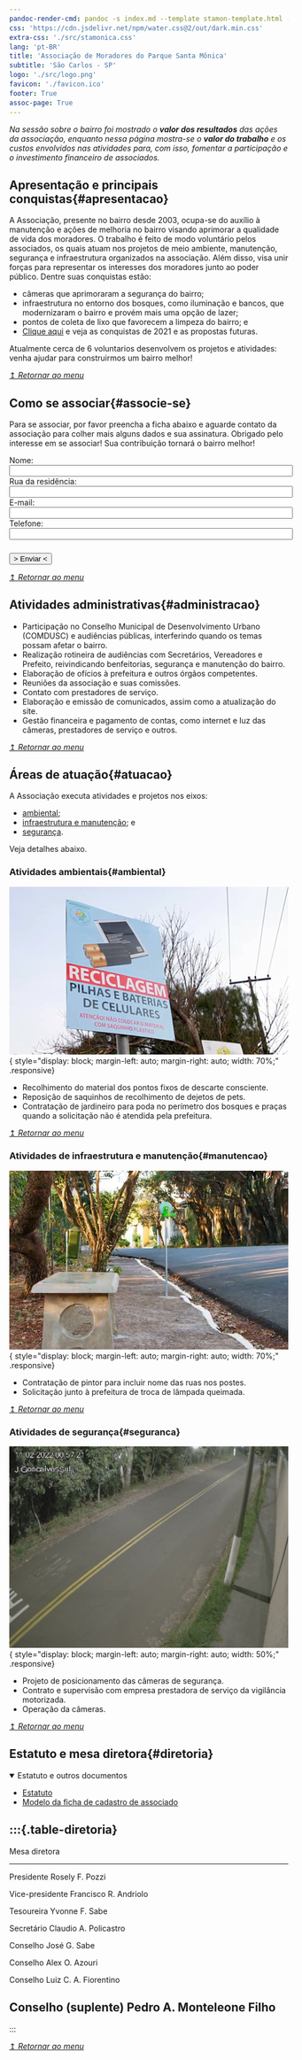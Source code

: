 ```yaml
---
pandoc-render-cmd: pandoc -s index.md --template stamon-template.html -o index.html
css: 'https://cdn.jsdelivr.net/npm/water.css@2/out/dark.min.css'
extra-css: './src/stamonica.css'
lang: 'pt-BR'
title: 'Associação de Moradores do Parque Santa Mônica'
subtitle: 'São Carlos - SP'
logo: './src/logo.png'
favicon: './favicon.ico'
footer: True
assoc-page: True
---
```


_Na sessão sobre o bairro foi mostrado o **valor dos resultados** das ações da associação, enquanto nessa página mostra-se o **valor do trabalho** e os custos envolvidos nas atividades para, com isso, fomentar a participação e o investimento financeiro de associados._


## Apresentação e principais conquistas{#apresentacao}
A Associação, presente no bairro desde 2003, ocupa-se do auxílio à manutenção e ações de melhoria no bairro visando aprimorar a qualidade de vida dos moradores.
O trabalho é feito de modo voluntário pelos associados, os quais atuam nos projetos de meio ambiente, manutenção, segurança e infraestrutura organizados na associação.
Além disso, visa unir forças para representar os interesses dos moradores junto ao poder público. Dentre suas conquistas estão:

* câmeras que aprimoraram a segurança do bairro;
* infraestrutura no entorno dos bosques, como iluminação e bancos, que modernizaram o bairro e provém mais uma opção de lazer;
* pontos de coleta de lixo que favorecem a limpeza do bairro; e
* [Clique aqui](./media/comunicados2022/comunicado-acoes2021.pdf) e veja as conquistas de 2021 e as propostas futuras.

Atualmente cerca de 6 voluntarios desenvolvem os projetos e atividades: venha ajudar para construirmos um bairro melhor!

[↥ _Retornar ao menu_](#logo)


## Como se associar{#associe-se}

Para se associar, por favor preencha a ficha abaixo e aguarde contato da associação para colher mais alguns dados e sua assinatura. Obrigado pelo interesse em se associar! Sua contribuição tornará o bairro melhor!

<form id="associar" action="https://formspree.io/f/xdobzzzn" method="POST" target="_blank" ><input type="hidden" name="_language" value="pt-BR">
<div class="form-left">
  <label>Nome:<input type="text" name="name" style="width: 100%;" required="required"></label>
  <label>Rua da residência:<input type="text" name="street" style="width: 100%;" required="required"></label>
</div>
<div class="form-right">
  <label>E-mail:<input type="text" name="mail" style="width: 100%;" required="required"></label>
  <label>Telefone:<input type="text" name="phone" style="width: 100%;" required="required"></label>
</div><br>
  <button type="submit" style="margin-right: auto; margin-top: 0.5em; display: block;">> Enviar <</button>
</form>

[↥ _Retornar ao menu_](#logo)


## Atividades administrativas{#administracao}

* Participação no Conselho Municipal de Desenvolvimento Urbano (COMDUSC) e audiências públicas, interferindo quando os temas possam afetar o bairro.
* Realização rotineira de audiências com Secretários, Vereadores e Prefeito, reivindicando benfeitorias, segurança e manutenção do bairro.
* Elaboração de ofícios à prefeitura e outros órgãos competentes.
* Reuniões da associação e suas comissões.
* Contato com prestadores de serviço.
* Elaboração e emissão de comunicados, assim como a atualização do site.
* Gestão financeira e pagamento de contas, como internet e luz das câmeras, prestadores de serviço e outros.

[↥ _Retornar ao menu_](#logo)


## Áreas de atuação{#atuacao}

A Associação executa atividades e projetos nos eixos:

* [ambiental](#ambiental);
* [infraestrutura e manutenção](#manutencao); e
* [segurança](#seguranca).

Veja detalhes abaixo.

### Atividades ambientais{#ambiental}

![](media/img/reciclagem.jpg "Ponto de descarte consciente"){ style="display: block; margin-left: auto; margin-right: auto; width: 70%;"  .responsive}

* Recolhimento do material dos pontos fixos de descarte consciente.
* Reposição de saquinhos de recolhimento de dejetos de pets.
* Contratação de jardineiro para poda no perímetro dos bosques e praças quando a solicitação não é atendida pela prefeitura.

[↥ _Retornar ao menu_](#logo)

### Atividades de infraestrutura e manutenção{#manutencao}

![](media/img/bosque-banco.jpg "Infraestrutura dos bosques, com bancos e lixeiras"){ style="display: block; margin-left: auto; margin-right: auto; width: 70%;"  .responsive}

* Contratação de pintor para incluir nome das ruas nos postes.
* Solicitação junto à prefeitura de troca de lâmpada queimada.

[↥ _Retornar ao menu_](#logo)

### Atividades de segurança{#seguranca}

![](media/img/camera.jpg "Camera"){ style="display: block; margin-left: auto; margin-right: auto; width: 50%;" .responsive}

* Projeto de posicionamento das câmeras de segurança.
* Contrato e supervisão com empresa prestadora de serviço da vigilância motorizada.
* Operação da câmeras.

[↥ _Retornar ao menu_](#logo)


## Estatuto e mesa diretora{#diretoria}

<details style="margin-bottom: 1em;" open=""> <summary>Estatuto e outros documentos</summary>
  <ul>
  <li><a href="./media/estatuto.pdf">Estatuto</a></li>
  <li><a href="./media/ficha-cadastro.pdf">Modelo da ficha de cadastro de associado</a></li>
  </ul>
</details>

:::{.table-diretoria}
-----------------------------------------
Mesa diretora        
-------------------- --------------------
Presidente           Rosely F. Pozzi

Vice-presidente      Francisco R. Andriolo

Tesoureira           Yvonne F. Sabe

Secretário           Claudio A. Policastro

Conselho             José G. Sabe

Conselho             Alex O. Azouri

Conselho             Luiz C. A. Fiorentino

Conselho (suplente)  Pedro A. Monteleone Filho
-----------------------------------------
:::

[↥ _Retornar ao menu_](#logo)
